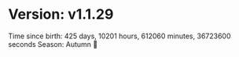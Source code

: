 # Version: v1.1.29
Time since birth: 425 days, 10201 hours, 612060 minutes, 36723600 seconds
Season: Autumn 🍁
